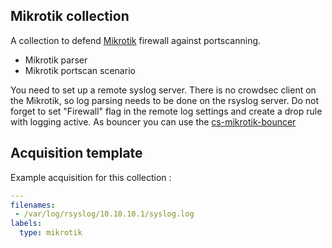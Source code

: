 ## Mikrotik collection

A collection to defend [Mikrotik](https://mikrotik.com/) firewall against portscanning.
- Mikrotik parser
- Mikrotik portscan scenario

You need to set up a remote syslog server. There is no crowdsec client on the Mikrotik, so log parsing needs to be done on the rsyslog server.
Do not forget to set "Firewall" flag in the remote log settings and create a drop rule with logging active.
As bouncer you can use the [cs-mikrotik-bouncer](https://hub.crowdsec.net/author/funkolab/bouncers/cs-mikrotik-bouncer)

## Acquisition template

Example acquisition for this collection :

```yaml
---
filenames:
 - /var/log/rsyslog/10.10.10.1/syslog.log
labels:
  type: mikrotik
```
